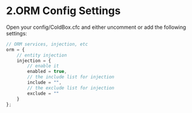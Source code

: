 # 2.ORM Config Settings

Open your config/ColdBox.cfc and either uncomment or add the following settings:

```javascript
// ORM services, injection, etc
orm = {
    // entity injection
    injection = {
        // enable it
        enabled = true,
        // the include list for injection
        include = "",
        // the exclude list for injection
        exclude = ""
    }
};
```


